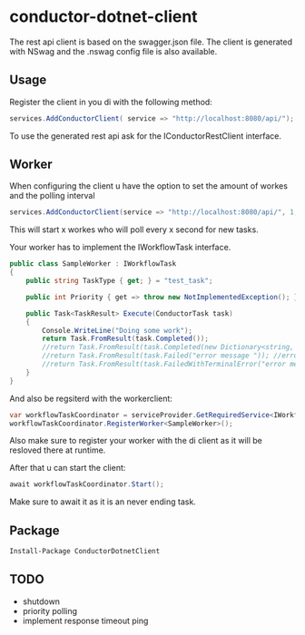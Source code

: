 


# conductor-dotnet-client

The rest api client is based on the swagger.json file. The client is generated with NSwag and the .nswag config file is also available.

## Usage
Register the client in you di with the following method:
 
```csharp
services.AddConductorClient( service => "http://localhost:8080/api/");
```

To use the generated rest api ask for the IConductorRestClient interface.

## Worker
When configuring the client u have the option to set the amount of workes and the polling interval

```csharp
services.AddConductorClient(service => "http://localhost:8080/api/", 1, 1000);
```

This will start x workes who will poll every x second for new tasks.

Your worker has to implement the IWorkflowTask interface. 

```csharp
public class SampleWorker : IWorkflowTask
{
    public string TaskType { get; } = "test_task"; 

    public int Priority { get => throw new NotImplementedException(); }

    public Task<TaskResult> Execute(ConductorTask task)
    {
        Console.WriteLine("Doing some work");
        return Task.FromResult(task.Completed());
        //return Task.FromResult(task.Completed(new Dictionary<string, object>() { })); // with ouputdata
        //return Task.FromResult(task.Failed("error message ")); //error
        //return Task.FromResult(task.FailedWithTerminalError("error message")); // terminal failure
    }
}
```

And also be regsiterd with the workerclient:

```csharp
var workflowTaskCoordinator = serviceProvider.GetRequiredService<IWorkflowTaskCoordinator>();
workflowTaskCoordinator.RegisterWorker<SampleWorker>();
```

Also make sure to register your worker with the di client as it will be resloved there at runtime.

After that u can start the client:

```csharp
await workflowTaskCoordinator.Start();
```

Make sure to await it as it is an never ending task.

## Package

```ps
Install-Package ConductorDotnetClient
```

## TODO

 - shutdown
 - priority polling
 - implement response timeout ping